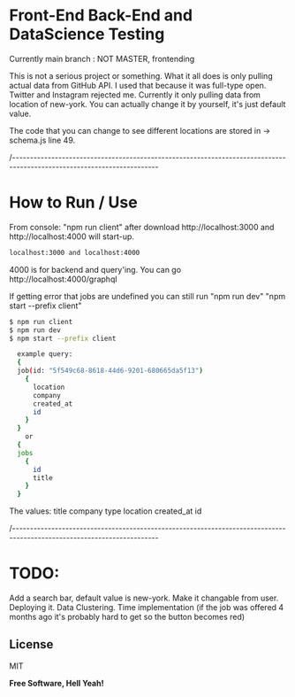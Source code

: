 # Front-End Back-End and DataScience Testing

Currently main branch : NOT MASTER, frontending

This is not a serious project or something. What it all does is only pulling actual data from GitHub API. I used that because it was full-type open. Twitter and Instagram rejected me. Currently it only pulling data from location of new-york. You can actually change it by yourself, it's just default value. 

  The code that you can change to see different locations are stored in ->
  schema.js line 49.

/-----------------------------------------------------------------------------------------------------------------------

# How to Run / Use
  From console: "npm run client" after download
  http://localhost:3000 and http://localhost:4000 will start-up.
  
```sh
localhost:3000 and localhost:4000
```
  4000 is for backend and query'ing. You can go http://localhost:4000/graphql
  
  If getting error that jobs are undefined you can still run "npm run dev" "npm start --prefix client"
  
  
```sh
$ npm run client
$ npm run dev
$ npm start --prefix client
```
  
```sh
  example query: 
  {
  job(id: "5f549c68-8618-44d6-9201-680665da5f13")
    {
      location
      company
      created_at
      id
    }
  }
    or  
  {
  jobs
    {
      id
      title
    }
  }
```
The values: title
      company
      type
      location
      created_at
      id

/-----------------------------------------------------------------------------------------------------------------------

# TODO: 
  Add a search bar, default value is new-york. Make it changable from user.
  Deploying it.
  Data Clustering.
  Time implementation (if the job was offered 4 months ago it's probably hard to get so the button becomes red)
  
License
----

MIT


**Free Software, Hell Yeah!**
  
